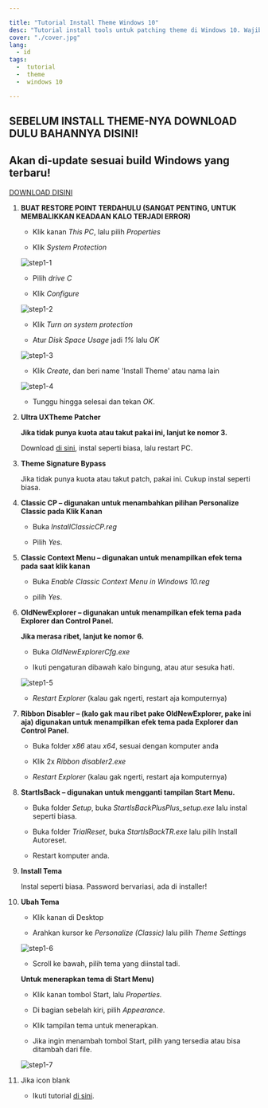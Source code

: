 ```yaml
---

title: "Tutorial Install Theme Windows 10"
desc: "Tutorial install tools untuk patching theme di Windows 10. Wajib diikuti, agar tidak ada yang komplain 'Bang, ini kenapa gabisa?' dan lain-lain sebagainya."
cover: "./cover.jpg"
lang:
  - id
tags:
  -  tutorial
  -  theme
  -  windows 10

---
```


## SEBELUM INSTALL THEME-NYA DOWNLOAD DULU BAHANNYA DISINI!
## Akan di-update sesuai build Windows yang terbaru!

<a href="http://bit.ly/2PpJWbq" class="btn"><span class="name">DOWNLOAD DISINI</span></a>

1. **BUAT RESTORE POINT TERDAHULU (SANGAT PENTING, UNTUK MEMBALIKKAN KEADAAN KALO TERJADI ERROR)**

   - Klik kanan *This PC*, lalu pilih *Properties*

   - Klik *System Protection*

   ![step1-1](./001.jpg)

   - Pilih *drive C*

   - Klik *Configure*

   ![step1-2](./002.jpg)

   - Klik *Turn on system protection*

   - Atur *Disk Space Usage* jadi *1%* lalu *OK*

   ![step1-3](./003.jpg)

   - Klik *Create*, dan beri name 'Install Theme' atau nama lain

   ![step1-4](./004.jpg)

   - Tunggu hingga selesai dan tekan *OK*.

2. **Ultra UXTheme Patcher**

   **Jika tidak punya kuota atau takut pakai ini, lanjut ke nomor 3.**

   Download [di sini](https://www.syssel.net/hoefs/software_uxtheme.php?lang=en), instal seperti biasa, lalu restart PC.

3. **Theme Signature Bypass**

   Jika tidak punya kuota atau takut patch, pakai ini. Cukup instal seperti biasa.

4. **Classic CP – digunakan untuk menambahkan pilihan Personalize Classic pada Klik Kanan**

   - Buka *InstallClassicCP.reg*

   - Pilih *Yes*.

5. **Classic Context Menu – digunakan untuk menampilkan efek tema pada saat klik kanan**

   - Buka *Enable Classic Context Menu in Windows 10.reg*

   - pilih *Yes*.

6. **OldNewExplorer – digunakan untuk menampilkan efek tema pada Explorer dan Control Panel.**

   **Jika merasa ribet, lanjut ke nomor 6.**

   - Buka *OldNewExplorerCfg.exe*

   - Ikuti pengaturan dibawah kalo bingung, atau atur sesuka hati.

   ![step1-5](./005.jpg)

   - *Restart Explorer* (kalau gak ngerti, restart aja komputernya)

7. **Ribbon Disabler – (kalo gak mau ribet pake OldNewExplorer, pake ini aja) digunakan untuk menampilkan efek tema pada Explorer dan Control Panel.**

   - Buka folder *x86* atau *x64*, sesuai dengan komputer anda

   - Klik 2x *Ribbon disabler2.exe*

   - *Restart Explorer* (kalau gak ngerti, restart aja komputernya)

8. **StartIsBack – digunakan untuk mengganti tampilan Start Menu.**

   - Buka folder *Setup*, buka *StartIsBackPlusPlus_setup.exe* lalu instal seperti biasa.

   - Buka folder *TrialReset*, buka *StartIsBackTR.exe* lalu pilih Install Autoreset.

   - Restart komputer anda.

9. **Install Tema**

   Instal seperti biasa. Password bervariasi, ada di installer!

10. **Ubah Tema**

    - Klik kanan di Desktop

    - Arahkan kursor ke *Personalize (Classic)* lalu pilih *Theme Settings*

	![step1-6](./006.jpg)

    - Scroll ke bawah, pilih tema yang diinstal tadi.

	**Untuk menerapkan tema di Start Menu)**

    - Klik kanan tombol Start, lalu *Properties.*

    - Di bagian sebelah kiri, pilih *Appearance.*

    - Klik tampilan tema untuk menerapkan.

    - Jika ingin menambah tombol Start, pilih yang tersedia atau bisa ditambah dari file.

	![step1-7](./007.jpg)

11. Jika icon blank

    - Ikuti tutorial [di sini](https://elzexd.github.io/releases/id/owo-patching/).
